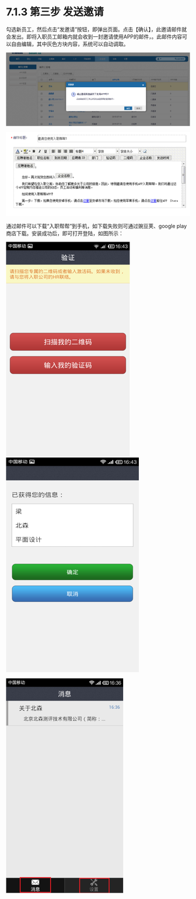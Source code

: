 # 7.1.3 第三步 发送邀请

勾选新员工，然后点击“发邀请”按钮，即弹出页面。点击【确认】，此邀请邮件就会发出。即将入职员工邮箱内就会收到一封邀请使用APP的邮件，。此邮件内容可以自由编辑，其中灰色方块内容，系统可以自动调取。

![](image431.png)

![](image422.gif)
 

通过邮件可以下载“入职帮帮”到手机，如下载失败则可通过豌豆荚、google play商店下载。安装成功后，即可打开登陆，如图所示： 

![](image434.png)![](image436.png)

![](image438.png)
